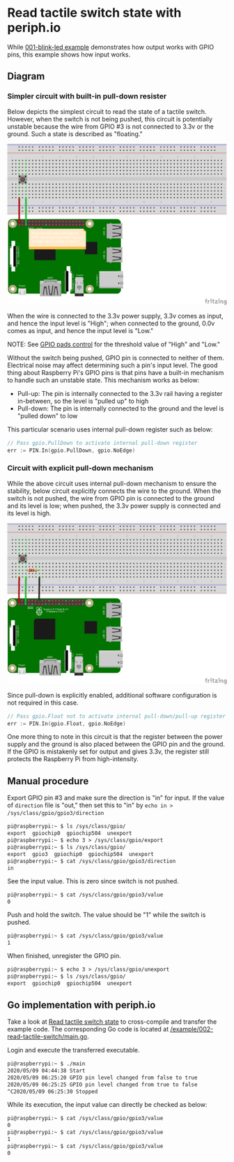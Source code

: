 # Read tactile switch state with periph.io
While [001-blink-led example](https://github.com/oklahomer/go-raspi-training/blob/master/example/001-blink-led/README.md)
demonstrates how output works with GPIO pins, this example shows how input works.

## Diagram
### Simpler circuit with built-in pull-down resister
Below depicts the simplest circuit to read the state of a tactile switch.
However, when the switch is not being pushed, this circuit is potentially unstable because the wire from GPIO #3 is not connected to 3.3v or the ground.
Such a state is described as "floating."

![](https://raw.githubusercontent.com/oklahomer/go-raspi-training/master/example/002-read-tactile-switch/img/diagram_internal_pulldown.png)

When the wire is connected to the 3.3v power supply, 3.3v comes as input, and hence the input level is "High";
when connected to the ground, 0.0v comes as input, and hence the input level is "Low."

NOTE: See [GPIO pads control](https://www.raspberrypi.org/documentation/hardware/raspberrypi/gpio/gpio_pads_control.md) for the threshold value of "High" and "Low."

Without the switch being pushed, GPIO pin is connected to neither of them.
Electrical noise may affect determining such a pin's input level.
The good thing about Raspberry Pi's GPIO pins is that pins have a built-in mechanism to handle such an unstable state.
This mechanism works as below:
- Pull-up: The pin is internally connected to the 3.3v rail having a register in-between, so the level is "pulled up" to high
- Pull-down: The pin is internally connected to the ground and the level is "pulled down" to low

This particular scenario uses internal pull-down register such as below:
```go
// Pass gpio.PullDown to activate internal pull-down register
err := PIN.In(gpio.PullDown, gpio.NoEdge)
```

### Circuit with explicit pull-down mechanism
While the above circuit uses internal pull-down mechanism to ensure the stability, below circuit explicitly connects the wire to the ground.
When the switch is not pushed, the wire from GPIO pin is connected to the ground and its level is low;
when pushed, the 3.3v power supply is connected and its level is high.


![](https://raw.githubusercontent.com/oklahomer/go-raspi-training/master/example/002-read-tactile-switch/img/diagram_external_pulldown.png)

Since pull-down is explicitly enabled, additional software configuration is not required in this case.

```go
// Pass gpio.Float not to activate internal pull-down/pull-up register
err := PIN.In(gpio.Float, gpio.NoEdge)
```

One more thing to note in this circuit is that the register between the power supply and the ground is also placed between the GPIO pin and the ground.
If the GPIO is mistakenly set for output and gives 3.3v, the register still protects the Raspberry Pi from high-intensity.

## Manual procedure

Export GPIO pin #3 and make sure the direction is "in" for input.
If the value of `direction` file is "out," then set this to "in" by `echo in > /sys/class/gpio/gpio3/direction`
```
pi@raspberrypi:~ $ ls /sys/class/gpio/
export  gpiochip0  gpiochip504  unexport
pi@raspberrypi:~ $ echo 3 > /sys/class/gpio/export
pi@raspberrypi:~ $ ls /sys/class/gpio/
export  gpio3  gpiochip0  gpiochip504  unexport
pi@raspberrypi:~ $ cat /sys/class/gpio/gpio3/direction 
in
```

See the input value.
This is zero since switch is not pushed.
```
pi@raspberrypi:~ $ cat /sys/class/gpio/gpio3/value 
0
```

Push and hold the switch.
The value should be "1" while the switch is pushed.
```
pi@raspberrypi:~ $ cat /sys/class/gpio/gpio3/value 
1
```


When finished, unregister the GPIO pin.
```
pi@raspberrypi:~ $ echo 3 > /sys/class/gpio/unexport
pi@raspberrypi:~ $ ls /sys/class/gpio/
export  gpiochip0  gpiochip504  unexport
```

## Go implementation with periph.io
Take a look at [Read tactile switch state](https://github.com/oklahomer/go-raspi-training/#cross-compile) to cross-compile and transfer the example code.
The corresponding Go code is located at [/example/002-read-tactile-switch/main.go](https://github.com/oklahomer/go-raspi-training/blob/master/example/002-read-tactile-switch/main.go).

Login and execute the transferred executable.
```
pi@raspberrypi:~ $ ./main 
2020/05/09 04:44:38 Start
2020/05/09 06:25:20 GPIO pin level changed from false to true
2020/05/09 06:25:25 GPIO pin level changed from true to false
^C2020/05/09 06:25:30 Stopped
```

While its execution, the input value can directly be checked as below:
```
pi@raspberrypi:~ $ cat /sys/class/gpio/gpio3/value 
0
pi@raspberrypi:~ $ cat /sys/class/gpio/gpio3/value 
1
pi@raspberrypi:~ $ cat /sys/class/gpio/gpio3/value 
0
```
